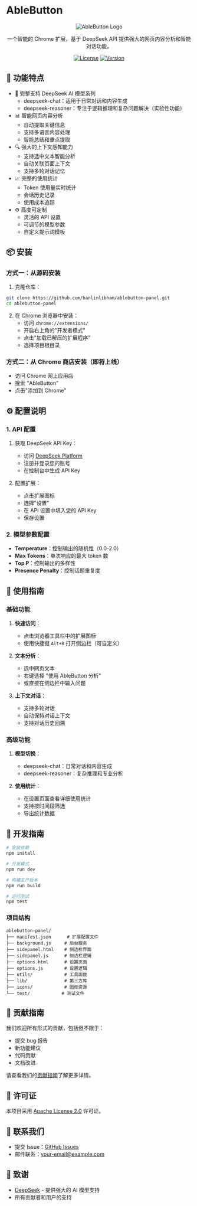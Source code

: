 # AbleButton

<div align="center">

![AbleButton Logo](icons/icon128.png)

一个智能的 Chrome 扩展，基于 DeepSeek API 提供强大的网页内容分析和智能对话功能。

[![License](https://img.shields.io/badge/license-Apache%202.0-blue.svg)](LICENSE)
[![Version](https://img.shields.io/badge/version-v1.0-green.svg)](https://github.com/hanlinlibham/ablebutton-panel/releases)

</div>

## 🌟 功能特点

- 🤖 完整支持 DeepSeek AI 模型系列
  - deepseek-chat：适用于日常对话和内容生成
  - deepseek-reasoner：专注于逻辑推理和复杂问题解决（实验性功能）
- 📊 智能网页内容分析
  - 自动提取关键信息
  - 支持多语言内容处理
  - 智能总结和重点提取
- 🔍 强大的上下文感知能力
  - 支持选中文本智能分析
  - 自动关联页面上下文
  - 支持多轮对话记忆
- 📈 完整的使用统计
  - Token 使用量实时统计
  - 会话历史记录
  - 使用成本追踪
- ⚙️ 高度可定制
  - 灵活的 API 设置
  - 可调节的模型参数
  - 自定义提示词模板

## 📦 安装

### 方式一：从源码安装

1. 克隆仓库：
```bash
git clone https://github.com/hanlinlibham/ablebutton-panel.git
cd ablebutton-panel
```

2. 在 Chrome 浏览器中安装：
   - 访问 `chrome://extensions/`
   - 开启右上角的"开发者模式"
   - 点击"加载已解压的扩展程序"
   - 选择项目根目录

### 方式二：从 Chrome 商店安装（即将上线）

- 访问 Chrome 网上应用店
- 搜索 "AbleButton"
- 点击"添加到 Chrome"

## ⚙️ 配置说明

### 1. API 配置

1. 获取 DeepSeek API Key：
   - 访问 [DeepSeek Platform](https://platform.deepseek.com/)
   - 注册并登录您的账号
   - 在控制台中生成 API Key

2. 配置扩展：
   - 点击扩展图标
   - 选择"设置"
   - 在 API 设置中填入您的 API Key
   - 保存设置

### 2. 模型参数配置

- **Temperature**：控制输出的随机性（0.0-2.0）
- **Max Tokens**：单次响应的最大 token 数
- **Top P**：控制输出的多样性
- **Presence Penalty**：控制话题重复度

## 🚀 使用指南

### 基础功能

1. **快速访问**：
   - 点击浏览器工具栏中的扩展图标
   - 使用快捷键 `Alt+B` 打开侧边栏（可自定义）

2. **文本分析**：
   - 选中网页文本
   - 右键选择 "使用 AbleButton 分析"
   - 或直接在侧边栏中输入问题

3. **上下文对话**：
   - 支持多轮对话
   - 自动保持对话上下文
   - 支持对话历史回溯

### 高级功能

1. **模型切换**：
   - deepseek-chat：日常对话和内容生成
   - deepseek-reasoner：复杂推理和专业分析

2. **使用统计**：
   - 在设置页面查看详细使用统计
   - 支持按时间段筛选
   - 导出统计数据

## 🔧 开发指南

```bash
# 安装依赖
npm install

# 开发模式
npm run dev

# 构建生产版本
npm run build

# 运行测试
npm test
```

### 项目结构

```
ablebutton-panel/
├── manifest.json      # 扩展配置文件
├── background.js     # 后台服务
├── sidepanel.html    # 侧边栏界面
├── sidepanel.js      # 侧边栏逻辑
├── options.html      # 设置页面
├── options.js        # 设置逻辑
├── utils/            # 工具函数
├── lib/              # 第三方库
├── icons/            # 图标资源
└── test/            # 测试文件
```

## 🤝 贡献指南

我们欢迎所有形式的贡献，包括但不限于：

- 提交 bug 报告
- 新功能建议
- 代码贡献
- 文档改进

请查看我们的[贡献指南](CONTRIBUTING.md)了解更多详情。

## 📄 许可证

本项目采用 [Apache License 2.0](LICENSE) 许可证。

## 📮 联系我们

- 提交 Issue：[GitHub Issues](https://github.com/hanlinlibham/ablebutton-panel/issues)
- 邮件联系：[your-email@example.com](mailto:your-email@example.com)

## 🙏 致谢

- [DeepSeek](https://platform.deepseek.com/) - 提供强大的 AI 模型支持
- 所有贡献者和用户的支持 